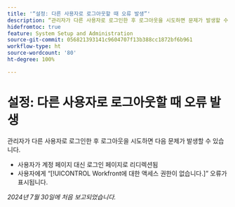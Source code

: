 ```yaml
---
title: '“설정: 다른 사용자로 로그아웃할 때 오류 발생”'
description: “관리자가 다른 사용자로 로그인한 후 로그아웃을 시도하면 문제가 발생할 수 있습니다.”
hidefromtoc: true
feature: System Setup and Administration
source-git-commit: 056821393141c9604707f13b388cc1872bf6b961
workflow-type: ht
source-wordcount: '80'
ht-degree: 100%

---
```



# 설정: 다른 사용자로 로그아웃할 때 오류 발생

관리자가 다른 사용자로 로그인한 후 로그아웃을 시도하면 다음 문제가 발생할 수 있습니다.

* 사용자가 계정 페이지 대신 로그인 페이지로 리디렉션됨
* 사용자에게 “[!UICONTROL Workfront에 대한 액세스 권한이 없습니다.]” 오류가 표시됩니다.

_2024년 7월 30일에 처음 보고되었습니다._
